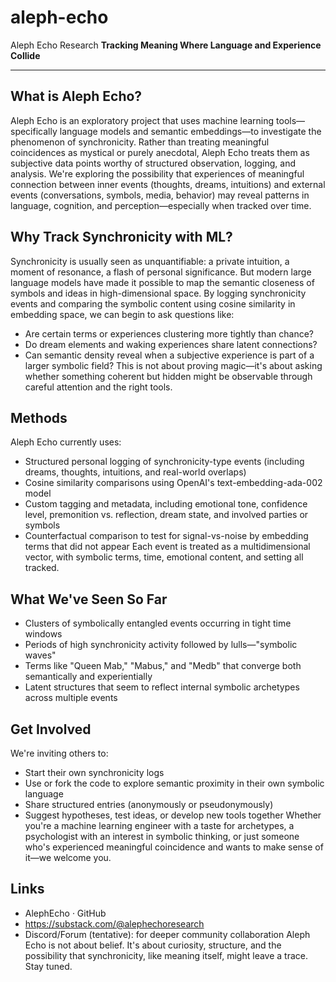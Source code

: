 # aleph-echo
Aleph Echo Research
**Tracking Meaning Where Language and Experience Collide**
________________________________________
## What is Aleph Echo?
Aleph Echo is an exploratory project that uses machine learning tools—specifically language models and semantic embeddings—to investigate the phenomenon of synchronicity. Rather than treating meaningful coincidences as mystical or purely anecdotal, Aleph Echo treats them as subjective data points worthy of structured observation, logging, and analysis.
We're exploring the possibility that experiences of meaningful connection between inner events (thoughts, dreams, intuitions) and external events (conversations, symbols, media, behavior) may reveal patterns in language, cognition, and perception—especially when tracked over time.
## Why Track Synchronicity with ML?
Synchronicity is usually seen as unquantifiable: a private intuition, a moment of resonance, a flash of personal significance. But modern large language models have made it possible to map the semantic closeness of symbols and ideas in high-dimensional space.
By logging synchronicity events and comparing the symbolic content using cosine similarity in embedding space, we can begin to ask questions like:
-	Are certain terms or experiences clustering more tightly than chance?
-	Do dream elements and waking experiences share latent connections?
-	Can semantic density reveal when a subjective experience is part of a larger symbolic field?
This is not about proving magic—it's about asking whether something coherent but hidden might be observable through careful attention and the right tools.
## Methods
Aleph Echo currently uses:
-	Structured personal logging of synchronicity-type events (including dreams, thoughts, intuitions, and real-world overlaps)
-	Cosine similarity comparisons using OpenAI's text-embedding-ada-002 model
-	Custom tagging and metadata, including emotional tone, confidence level, premonition vs. reflection, dream state, and involved parties or symbols
-	Counterfactual comparison to test for signal-vs-noise by embedding terms that did not appear
Each event is treated as a multidimensional vector, with symbolic terms, time, emotional content, and setting all tracked.
## What We've Seen So Far
-	Clusters of symbolically entangled events occurring in tight time windows
-	Periods of high synchronicity activity followed by lulls—"symbolic waves"
-	Terms like "Queen Mab," "Mabus," and "Medb" that converge both semantically and experientially
-	Latent structures that seem to reflect internal symbolic archetypes across multiple events
## Get Involved
We're inviting others to:
-	Start their own synchronicity logs
-	Use or fork the code to explore semantic proximity in their own symbolic language
-	Share structured entries (anonymously or pseudonymously)
-	Suggest hypotheses, test ideas, or develop new tools together
Whether you're a machine learning engineer with a taste for archetypes, a psychologist with an interest in symbolic thinking, or just someone who's experienced meaningful coincidence and wants to make sense of it—we welcome you.
## Links
-	AlephEcho · GitHub
-	https://substack.com/@alephechoresearch
-	Discord/Forum (tentative): for deeper community collaboration
  Aleph Echo is not about belief. It's about curiosity, structure, and the possibility that synchronicity, like meaning itself, might leave a trace.
  Stay tuned.
